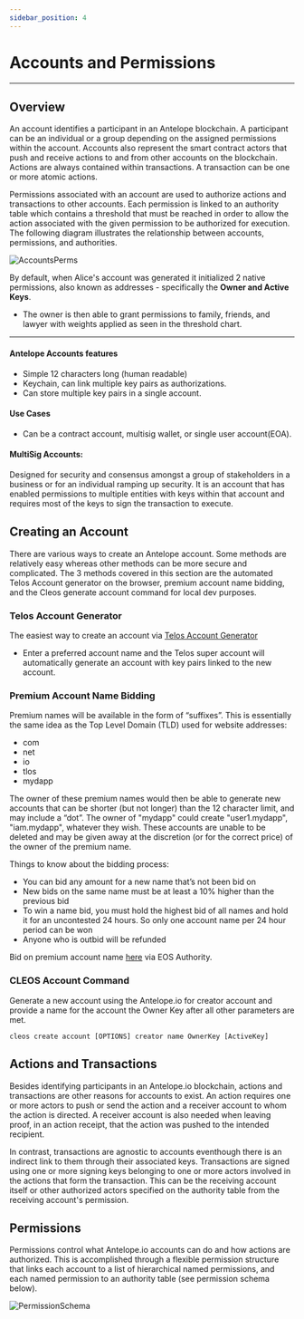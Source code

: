 ```yaml
---
sidebar_position: 4
---
```

# Accounts and Permissions
--------                                    -------- 

## Overview

An account identifies a participant in an Antelope blockchain. A participant can be an individual or a group depending on the assigned permissions within the account. Accounts also represent the smart contract actors that push and receive actions to and from other accounts on the blockchain. Actions are always contained within transactions. A transaction can be one or more atomic actions.

Permissions associated with an account are used to authorize actions and transactions to other accounts. Each permission is linked to an authority table which contains a threshold that must be reached in order to allow the action associated with the given permission to be authorized for execution. The following diagram illustrates the relationship between accounts, permissions, and authorities.


![AccountsPerms](/img/accounts_perms_auths.png)


By default, when Alice's account was generated it initialized 2 native permissions, also known as addresses - specifically the __Owner and Active Keys__.

- The owner is then able to grant permissions to family, friends, and lawyer with weights applied as seen in the threshold chart. 

----            -----           

#### __Antelope Accounts features__
- Simple 12 characters long (human readable)
- Keychain, can link multiple key pairs as authorizations. 
- Can store multiple key pairs in a single account. 

#### __Use Cases__ 
- Can be a contract account, multisig wallet, or single user account(EOA). 

#### MultiSig Accounts: 
Designed for security and consensus amongst a group of stakeholders in a business or for an individual ramping up security. It is an account that has enabled permissions to multiple entities with keys within that account and requires most of the keys to sign the transaction to execute.

## Creating an Account 
There are various ways to create an Antelope account. Some methods are relatively easy whereas other methods can be more secure and complicated. The 3 methods covered in this section are the automated Telos Account generator on the browser, premium account name bidding, and the Cleos generate account command for local dev purposes.



### Telos Account Generator
The easiest way to create an account via [Telos Account Generator](https://www.telos.net/signup)
- Enter a preferred account name and the Telos super account will automatically generate an account with key pairs linked to the new account. 

### Premium Account Name Bidding
Premium names will be available in the form of “suffixes”. This is essentially the same idea as the Top Level Domain (TLD) used for website addresses:

- com
- net
- io
- tlos
- mydapp
  
The owner of these premium names would then be able to generate new accounts that can be shorter (but not longer) than the 12 character limit, and may include a “dot”. The owner of "mydapp" could create "user1.mydapp", "iam.mydapp", whatever they wish. These accounts are unable to be deleted and may be given away at the discretion (or for the correct price) of the owner of the premium name.

Things to know about the bidding process:

- You can bid any amount for a new name that’s not been bid on
- New bids on the same name must be at least a 10% higher than the previous bid
- To win a name bid, you must hold the highest bid of all names and hold it for an uncontested 24 hours. So only one account name per 24 hour period can be won
- Anyone who is outbid will be refunded
  
Bid on premium account name [here](https://eosauthority.com/bidname?network=telos) via EOS Authority.

### CLEOS Account Command  
Generate a new account using the Antelope.io for creator account and provide a name for the account the Owner Key after all other parameters are met. 


```cleos create account [OPTIONS] creator name OwnerKey [ActiveKey]```




## Actions and Transactions 

Besides identifying participants in an Antelope.io blockchain, actions and transactions are other reasons for accounts to exist. An action requires one or more actors to push or send the action and a receiver account to whom the action is directed. A receiver account is also needed when leaving proof, in an action receipt, that the action was pushed to the intended recipient.

In contrast, transactions are agnostic to accounts eventhough there is an indirect link to them through their associated keys. Transactions are signed using one or more signing keys belonging to one or more actors involved in the actions that form the transaction. This can be the receiving account itself or other authorized actors specified on the authority table from the receiving account's permission.

## Permissions

Permissions control what Antelope.io accounts can do and how actions are authorized. This is accomplished through a flexible permission structure that links each account to a list of hierarchical named permissions, and each named permission to an authority table (see permission schema below).

![PermissionSchema](/img/premissionschema.png)
